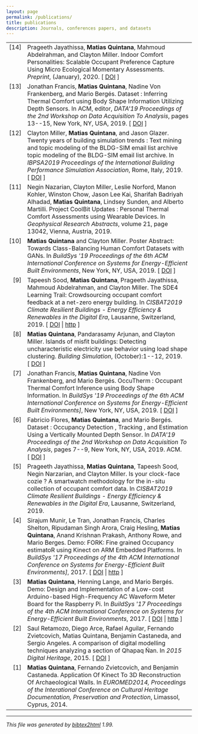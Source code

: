 ```yaml
---
layout: page
permalink: /publications/
title: publications
description: Journals, conferences papers, and datasets
---
```

<html>

<head>
<title>Publications</title>
</head>

<body>

<!-- This document was automatically generated with bibtex2html 1.99
     (see http://www.lri.fr/~filliatr/bibtex2html/),
     with the following command:
     bibtex2html --revkeys --sort-by-date -r --no-abstract -nobibsource --no-keywords -o _pages/publications /Users/matias/Dropbox/MendeleyBibTeX/Publications.bib  -->


<table>

<tr valign="top">
<td align="right" class="bibtexnumber">
[<a name="Jayathissa2020">14</a>]
</td>
<td class="bibtexitem">
Prageeth Jayathissa, <strong>Matias Quintana</strong>, Mahmoud Abdelrahman, and Clayton Miller.
 Indoor Comfort Personalities: Scalable Occupant Preference Capture
  Using Micro Ecological Momentary Assessments.
 <em>Preprint</em>, (January), 2020.
[&nbsp;<a href="http://dx.doi.org/10.13140/RG.2.2.24901.60644">DOI</a>&nbsp;]

</td>
</tr>


<tr valign="top">
<td align="right" class="bibtexnumber">
[<a name="Francis2019_dataset">13</a>]
</td>
<td class="bibtexitem">
Jonathan Francis, <strong>Matias Quintana</strong>, Nadine&nbsp;Von Frankenberg, and Mario
  Berg&eacute;s.
 Dataset : Inferring Thermal Comfort using Body Shape Information
  Utilizing Depth Sensors.
 In ACM, editor, <em>DATA'19 Proceedings of the 2nd Workshop on Data
  Acquisition To Analysis</em>, pages 13--15, New York, NY, USA, 2019.
[&nbsp;<a href="http://dx.doi.org/10.1145/3359427.3361915">DOI</a>&nbsp;]

</td>
</tr>


<tr valign="top">
<td align="right" class="bibtexnumber">
[<a name="Miller2019">12</a>]
</td>
<td class="bibtexitem">
Clayton Miller, <strong>Matias Quintana</strong>, and Jason Glazer.
 Twenty years of building simulation trends : Text mining and topic
  modeling of the BLDG-SIM email list archive topic modeling of the BLDG-SIM
  email list archive.
 In <em>IBPSA2019 Proceedings of the International Building
  Performance Simulation Association</em>, Rome, Italy, 2019.
[&nbsp;<a href="http://dx.doi.org/10.13140/RG.2.2.24955.46885">DOI</a>&nbsp;]

</td>
</tr>


<tr valign="top">
<td align="right" class="bibtexnumber">
[<a name="Nazarian2019a">11</a>]
</td>
<td class="bibtexitem">
Negin Nazarian, Clayton Miller, Leslie Norford, Manon Kohler, Winston Chow,
  Jason&nbsp;Lee Kai, Sharifah&nbsp;Badriyah Alhadad, <strong>Matias Quintana</strong>, Lindsey Sunden,
  and Alberto Martilli.
 Project CoolBit Updates : Personal Thermal Comfort Assessments using
  Wearable Devices.
 In <em>Geophysical Research Abstracts</em>, volume&nbsp;21, page 13042,
  Vienna, Austria, 2019.

</td>
</tr>


<tr valign="top">
<td align="right" class="bibtexnumber">
[<a name="GAN-Quintana2019">10</a>]
</td>
<td class="bibtexitem">
<strong>Matias Quintana</strong> and Clayton Miller.
 Poster Abstract: Towards Class-Balancing Human Comfort Datasets with
  GANs.
 In <em>BuildSys '19 Proceedings of the 6th ACM International
  Conference on Systems for Energy-Efficient Built Environments</em>, New York, NY,
  USA, 2019.
[&nbsp;<a href="http://dx.doi.org/10.1145/3360322.3361016">DOI</a>&nbsp;]

</td>
</tr>


<tr valign="top">
<td align="right" class="bibtexnumber">
[<a name="Sood2019">9</a>]
</td>
<td class="bibtexitem">
Tapeesh Sood, <strong>Matias Quintana</strong>, Prageeth Jayathissa, Mahmoud Abdelrahman, and
  Clayton Miller.
 The SDE4 Learning Trail: Crowdsourcing occupant comfort feedback at
  a net-zero energy building.
 In <em>CISBAT2019 Climate Resilient Buildings - Energy Efficiency
  &amp; Renewables in the Digital Era</em>, Lausanne, Switzerland, 2019.
[&nbsp;<a href="http://dx.doi.org/10.13140/RG.2.2.33265.12644">DOI</a>&nbsp;| 
<a href="http://learningtrail.me/">http</a>&nbsp;]

</td>
</tr>


<tr valign="top">
<td align="right" class="bibtexnumber">
[<a name="Quintana2019">8</a>]
</td>
<td class="bibtexitem">
<strong>Matias Quintana</strong>, Pandarasamy Arjunan, and Clayton Miller.
 Islands of misfit buildings: Detecting uncharacteristic electricity
  use behavior using load shape clustering.
 <em>Building Simulation</em>, (October):1--12, 2019.
[&nbsp;<a href="http://dx.doi.org/10.13140/RG.2.2.11489.86883">DOI</a>&nbsp;]

</td>
</tr>


<tr valign="top">
<td align="right" class="bibtexnumber">
[<a name="tcs2019">7</a>]
</td>
<td class="bibtexitem">
Jonathan Francis, <strong>Matias Quintana</strong>, Nadine&nbsp;Von Frankenberg, and Mario
  Berg&eacute;s.
 OccuTherm : Occupant Thermal Comfort Inference using Body Shape
  Information.
 In <em>BuildSys '19 Proceedings of the 6th ACM International
  Conference on Systems for Energy-Efficient Built Environments]</em>, New York,
  NY, USA, 2019.
[&nbsp;<a href="http://dx.doi.org/10.1145/3360322.3360858">DOI</a>&nbsp;]

</td>
</tr>


<tr valign="top">
<td align="right" class="bibtexnumber">
[<a name="Flores2019">6</a>]
</td>
<td class="bibtexitem">
Fabricio Flores, <strong>Matias Quintana</strong>, and Mario Berg&eacute;s.
 Dataset : Occupancy Detection , Tracking , and Estimation Using a
  Vertically Mounted Depth Sensor.
 In <em>DATA'19 Proceedings of the 2nd Workshop on Data Acquisition
  To Analysis</em>, pages 7--9, New York, NY, USA, 2019. ACM.
[&nbsp;<a href="http://dx.doi.org/10.1145/3359427.3361916">DOI</a>&nbsp;]

</td>
</tr>


<tr valign="top">
<td align="right" class="bibtexnumber">
[<a name="cozie">5</a>]
</td>
<td class="bibtexitem">
Prageeth Jayathissa, <strong>Matias Quintana</strong>, Tapeesh Sood, Negin Narzarian, and
  Clayton Miller.
 Is your clock-face cozie ? A smartwatch methodology for the in-situ
  collection of occupant comfort data.
 In <em>CISBAT2019 Climate Resilient Buildings - Energy Efficiency
  &amp; Renewables in the Digital Era</em>, Lausanne, Switzerland, 2019.

</td>
</tr>


<tr valign="top">
<td align="right" class="bibtexnumber">
[<a name="Munir2017_demo">4</a>]
</td>
<td class="bibtexitem">
Sirajum Munir, Le&nbsp;Tran, Jonathan Francis, Charles Shelton, Ripudaman Singh
  Arora, Craig Hesling, <strong>Matias Quintana</strong>, Anand Krishnan Prakash, Anthony
  Rowe, and Mario Berges.
 Demo: FORK: Fine grained Occupancy estimatoR using Kinect on ARM
  Embedded Platforms.
 In <em>BuildSys '17 Proceedings of the 4th ACM International
  Conference on Systems for Energy-Efficient Built Environments]</em>, 2017.
[&nbsp;<a href="http://dx.doi.org/10.1145/3137133.3141461">DOI</a>&nbsp;| 
<a href="https://doi.org/10.1145/3137133.3141461">http</a>&nbsp;]

</td>
</tr>


<tr valign="top">
<td align="right" class="bibtexnumber">
[<a name="Quintana">3</a>]
</td>
<td class="bibtexitem">
<strong>Matias Quintana</strong>, Henning Lange, and Mario Berg&eacute;s.
 Demo: Design and Implementation of a Low-cost Arduino-based
  High-Frequency AC Waveform Meter Board for the Raspberry Pi.
 In <em>BuildSys '17 Proceedings of the 4th ACM International
  Conference on Systems for Energy-Efficient Built Environments</em>, 2017.
[&nbsp;<a href="http://dx.doi.org/10.1145/3137133.3141441">DOI</a>&nbsp;| 
<a href="https://doi.org/10.1145/3137133.3141441">http</a>&nbsp;]

</td>
</tr>


<tr valign="top">
<td align="right" class="bibtexnumber">
[<a name="Retamozo2015a">2</a>]
</td>
<td class="bibtexitem">
Saul Retamozo, Diego Arce, Rafael Aguilar, Fernando Zvietcovich, Matias
  Quintana, Benjamin Castaneda, and Sergio Angeles.
 A comparison of digital modelling techniques analyzing a section of
  Qhapaq &Ntilde;an.
 In <em>2015 Digital Heritage</em>, 2015.
[&nbsp;<a href="http://dx.doi.org/10.1109/DigitalHeritage.2015.7413856">DOI</a>&nbsp;]

</td>
</tr>


<tr valign="top">
<td align="right" class="bibtexnumber">
[<a name="Quintanaa">1</a>]
</td>
<td class="bibtexitem">
<strong>Matias Quintana</strong>, Fernando Zvietcovich, and Benjamin Castaneda.
 Application Of Kinect To 3D Reconstruction Of Archaeological Walls.
 In <em>EUROMED2014, Proceedings of the Interational Conference on
  Cultural Heritage Documentation, Preservation and Protection</em>, Limassol,
  Cyprus, 2014.

</td>
</tr>
</table><hr><p><em>This file was generated by
<a href="http://www.lri.fr/~filliatr/bibtex2html/">bibtex2html</a> 1.99.</em></p>
</body>
</html>
